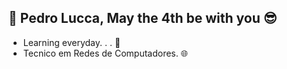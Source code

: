 ## &#128313;  Pedro Lucca, May the 4th be with you 😎 

 * Learning everyday. . . 🔭
 * Tecnico em Redes de Computadores. &#127760;
<!--
**realmeister/realmeister** is a ✨ _special_ ✨ repository because its `README.md` (this file) appears on your GitHub profile.

Here are some ideas to get you started:

- 🔭 I’m currently working on ...
- 🌱 I’m currently learning ...
- 👯 I’m looking to collaborate on ...
- 🤔 I’m looking for help with ...
- 💬 Ask me about ...
- 📫 How to reach me: ...
- 😄 Pronouns: ...
- ⚡ Fun fact: ...
-->
